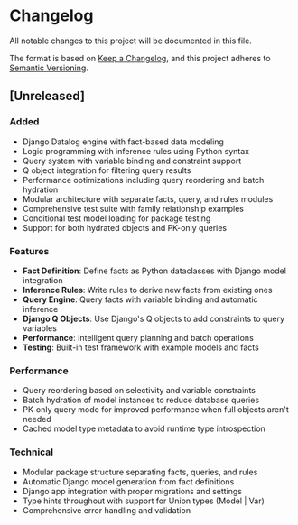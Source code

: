# Changelog

All notable changes to this project will be documented in this file.

The format is based on [Keep a Changelog](https://keepachangelog.com/en/1.0.0/),
and this project adheres to [Semantic Versioning](https://semver.org/spec/v2.0.0.html).

## [Unreleased]

### Added
- Django Datalog engine with fact-based data modeling
- Logic programming with inference rules using Python syntax
- Query system with variable binding and constraint support
- Q object integration for filtering query results
- Performance optimizations including query reordering and batch hydration
- Modular architecture with separate facts, query, and rules modules
- Comprehensive test suite with family relationship examples
- Conditional test model loading for package testing
- Support for both hydrated objects and PK-only queries

### Features
- **Fact Definition**: Define facts as Python dataclasses with Django model integration
- **Inference Rules**: Write rules to derive new facts from existing ones
- **Query Engine**: Query facts with variable binding and automatic inference
- **Django Q Objects**: Use Django's Q objects to add constraints to query variables
- **Performance**: Intelligent query planning and batch operations
- **Testing**: Built-in test framework with example models and facts

### Performance
- Query reordering based on selectivity and variable constraints
- Batch hydration of model instances to reduce database queries
- PK-only query mode for improved performance when full objects aren't needed
- Cached model type metadata to avoid runtime type introspection

### Technical
- Modular package structure separating facts, queries, and rules
- Automatic Django model generation from fact definitions
- Django app integration with proper migrations and settings
- Type hints throughout with support for Union types (Model | Var)
- Comprehensive error handling and validation